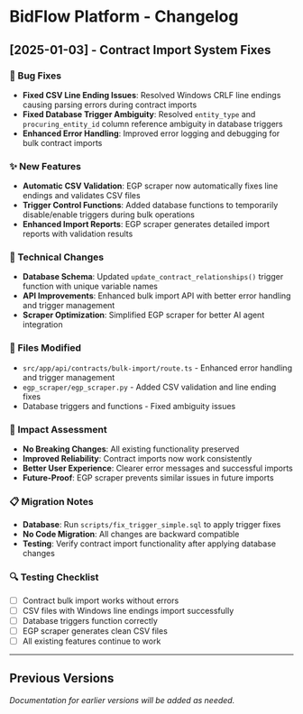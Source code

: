 # BidFlow Platform - Changelog

## [2025-01-03] - Contract Import System Fixes

### 🐛 Bug Fixes
- **Fixed CSV Line Ending Issues**: Resolved Windows CRLF line endings causing parsing errors during contract imports
- **Fixed Database Trigger Ambiguity**: Resolved `entity_type` and `procuring_entity_id` column reference ambiguity in database triggers
- **Enhanced Error Handling**: Improved error logging and debugging for bulk contract imports

### ✨ New Features
- **Automatic CSV Validation**: EGP scraper now automatically fixes line endings and validates CSV files
- **Trigger Control Functions**: Added database functions to temporarily disable/enable triggers during bulk operations
- **Enhanced Import Reports**: EGP scraper generates detailed import reports with validation results

### 🔧 Technical Changes
- **Database Schema**: Updated `update_contract_relationships()` trigger function with unique variable names
- **API Improvements**: Enhanced bulk import API with better error handling and trigger management
- **Scraper Optimization**: Simplified EGP scraper for better AI agent integration

### 📁 Files Modified
- `src/app/api/contracts/bulk-import/route.ts` - Enhanced error handling and trigger management
- `egp_scraper/egp_scraper.py` - Added CSV validation and line ending fixes
- Database triggers and functions - Fixed ambiguity issues

### 🚀 Impact Assessment
- **No Breaking Changes**: All existing functionality preserved
- **Improved Reliability**: Contract imports now work consistently
- **Better User Experience**: Clearer error messages and successful imports
- **Future-Proof**: EGP scraper prevents similar issues in future imports

### 📋 Migration Notes
- **Database**: Run `scripts/fix_trigger_simple.sql` to apply trigger fixes
- **No Code Migration**: All changes are backward compatible
- **Testing**: Verify contract import functionality after applying database changes

### 🔍 Testing Checklist
- [ ] Contract bulk import works without errors
- [ ] CSV files with Windows line endings import successfully
- [ ] Database triggers function correctly
- [ ] EGP scraper generates clean CSV files
- [ ] All existing features continue to work

---

## Previous Versions
*Documentation for earlier versions will be added as needed.*
